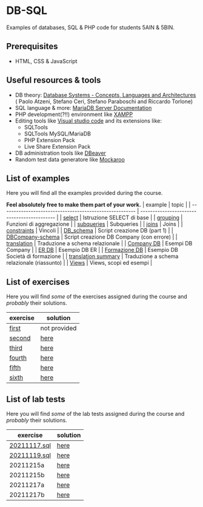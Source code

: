 # DB-SQL
Examples of databases, SQL & PHP code for students 5AIN & 5BIN.
## Prerequisites
* HTML, CSS & JavaScript
## Useful resources & tools
* DB theory: [Database Systems - Concepts, Languages and Architectures](http://dbbook.dia.uniroma3.it/) (
Paolo Atzeni, Stefano Ceri, Stefano Paraboschi and Riccardo Torlone)
* SQL language & more: [MariaDB Server Documentation](https://mariadb.com/kb/en/documentation/)
* PHP development(?!!) environment like [XAMPP](https://www.apachefriends.org/index.html)
* Editing tools like [Visual studio code](https://code.visualstudio.com/) and its extensions like:
  + SQLTools
  + SQLTools MySQL/MariaDB
  + PHP Extension Pack
  + Live Share Extension Pack
* DB administration tools like [DBeaver](https://dbeaver.io/download/)
* Random test data generatore like [Mockaroo](https://www.mockaroo.com/)
## List of examples
Here you will find all the examples provided during the course.

**Feel absolutely free to make them part of your work.**
| example                                                 | topic                                       |
| ------------------------------------------------------- | ------------------------------------------- |
| [select](examples/select_basic.md)                      | Istruzione SELECT di base                   |
| [grouping](examples/select_grouping.md)                 | Funzioni di aggregazione                    |
| [subqueries](examples/subqueries.md)                    | Subqueries                                  |
| [joins](examples/joins.md)                              | Joins                                       |
| [constraints](examples/constraints.md)                  | Vincoli                                     |
| [DB_schema](examples/DB_schema.sql)                     | Script creazione DB (part 1)                |
| [DBCompany-schema](examples/DBCompany-schema.sql)       | Script creazione DB Company (con errore)    |
| [translation](examples/translation.md)                  | Traduzione a schema relazionale             |
| [Company DB](examples/company/README.md)                | Esempi DB Company                           |
| [ER DB](examples/ERDiagram-schema.sql)                  | Esempio DB ER                               |
| [Formazione DB](examples/Formazione-schema.sql)         | Esempio DB Società di formazione            |
| [translation summary](examples/translation_summary.sql) | Traduzione a schema relazionale (riassunto) |
| [Views](examples/views.md)                              | Views, scopi ed esempi                      |
## List of exercises
Here you will find *some* of the exercises assigned during the course and *probably* their solutions.

| exercise                      | solution                     |
| ----------------------------- | ---------------------------- |
| [first](exercises/first.md)   | not provided                 |
| [second](exercises/second.md) | [here](exercises/second.sql) |
| [third](exercises/third.md)   | [here](exercises/third.sql)  |
| [fourth](exercises/fourth.md) | [here](exercises/fourth.sql) |
| [fifth](exercises/fifth.md)   | [here](exercises/fifth.sql)  |
| [sixth](exercises/sixth.md)   | [here](exercises/sixth.sql)  |

## List of lab tests
Here you will find *some* of the lab tests assigned during the course and *probably* their solutions.

| exercise                           | solution                             |
| ---------------------------------- | ------------------------------------ |
| [20211117.sql](tests/20211117.sql) | [here](tests/Soluzione20211117.sql)  |
| [20211119.sql](tests/20211119.sql) | [here](tests/Soluzione20211119.sql)  |
| 20211215a                          | [here](tests/Soluzione20211215a.sql) |
| 20211215b                          | [here](tests/Soluzione20211215b.sql) |
| 20211217a                          | [here](tests/Soluzione20211217a.sql) |
| 20211217b                          | [here](tests/Soluzione20211217b.sql) |

